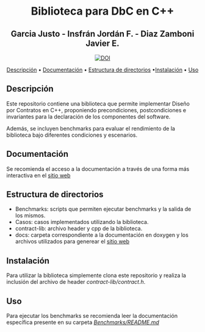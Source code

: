 <div align="center">

# Biblioteca para DbC en C++

## Garcia Justo - Insfrán Jordán F. - Diaz Zamboni Javier E.

[![DOI](https://zenodo.org/badge/DOI/10.5281/zenodo.14139844.svg)](https://doi.org/10.5281/zenodo.14139844)



[Descripción](#descripción) • [Documentación](#documentación) • [Estructura de directorios](#estructura-de-directorios) •[Instalación](#instalación) • [Uso](#uso)

</div>

## Descripción

Este repositorio contiene una biblioteca que permite implementar Diseño por Contratos en C++, proponiendo precondiciones, postcondiciones e invariantes para la declaración de los componentes del software.

Además, se incluyen benchmarks para evaluar el rendimiento de la biblioteca bajo diferentes condiciones y escenarios.

## Documentación

Se recomienda el acceso a la documentación a través de una forma más interactiva en el [sitio web](https://fiuner-lica.github.io/biblioteca-dbc-cpp/)

## Estructura de directorios

- Benchmarks: scripts que permiten ejecutar benchmarks y la salida de los mismos.
- Casos: casos implementados utilizando la biblioteca.
- contract-lib: archivo header y cpp de la biblioteca.
- docs: carpeta correspondiente a la documentación en doxygen y los archivos utilizados para generear el [sitio web](https://fiuner-lica.github.io/biblioteca-dbc-cpp/)

## Instalación

Para utilizar la biblioteca simplemente clona este repositorio y realiza la inclusión del archivo de header *contract-lib/contract.h*.

## Uso

<!-- TODO: agregar un ejemplo -->

Para ejecutar los benchmarks se recomienda leer la documentación específica presente en su carpeta [*Benchmarks/README.md*](https://github.com/FIUNER-LICA/biblioteca-dbc-cpp/blob/main/Benchmarks/README.md)
